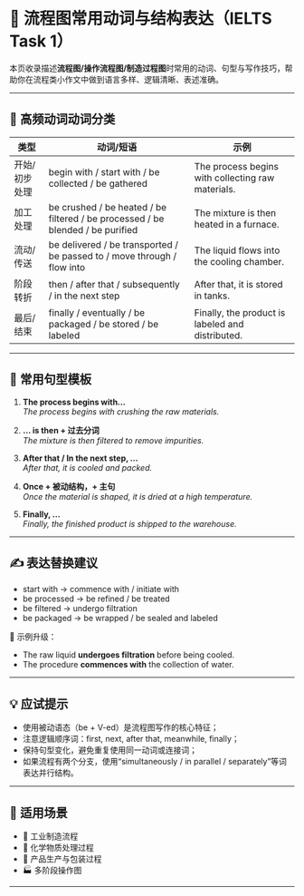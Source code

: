 # 🔄 流程图常用动词与结构表达（IELTS Task 1）

本页收录描述**流程图/操作流程图/制造过程图**时常用的动词、句型与写作技巧，帮助你在流程类小作文中做到语言多样、逻辑清晰、表述准确。

---

## 🔧 高频动词动词分类

| 类型 | 动词/短语 | 示例 |
|------|-----------|------|
| 开始/初步处理 | begin with / start with / be collected / be gathered | The process begins with collecting raw materials. |
| 加工处理 | be crushed / be heated / be filtered / be processed / be blended / be purified | The mixture is then heated in a furnace. |
| 流动/传送 | be delivered / be transported / be passed to / move through / flow into | The liquid flows into the cooling chamber. |
| 阶段转折 | then / after that / subsequently / in the next step | After that, it is stored in tanks. |
| 最后/结束 | finally / eventually / be packaged / be stored / be labeled | Finally, the product is labeled and distributed. |

---

## 🧱 常用句型模板

1. **The process begins with…**  
   _The process begins with crushing the raw materials._

2. **… is then + 过去分词**  
   _The mixture is then filtered to remove impurities._

3. **After that / In the next step, …**  
   _After that, it is cooled and packed._

4. **Once + 被动结构，+ 主句**  
   _Once the material is shaped, it is dried at a high temperature._

5. **Finally, …**  
   _Finally, the finished product is shipped to the warehouse._

---

## ✍️ 表达替换建议

- start with → commence with / initiate with
- be processed → be refined / be treated
- be filtered → undergo filtration
- be packaged → be wrapped / be sealed and labeled

🧠 示例升级：
- The raw liquid **undergoes filtration** before being cooled.
- The procedure **commences with** the collection of water.

---

## 💡 应试提示

- 使用被动语态（be + V-ed）是流程图写作的核心特征；
- 注意逻辑顺序词：first, next, after that, meanwhile, finally；
- 保持句型变化，避免重复使用同一动词或连接词；
- 如果流程有两个分支，使用“simultaneously / in parallel / separately”等词表达并行结构。

---

## 🧾 适用场景

- 🔄 工业制造流程
- 🧪 化学物质处理过程
- 🧼 产品生产与包装过程
- 🏭 多阶段操作图

---

